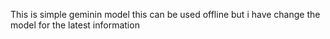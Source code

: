 This is simple geminin model this can be used offline 
but i have change the model for the latest information
